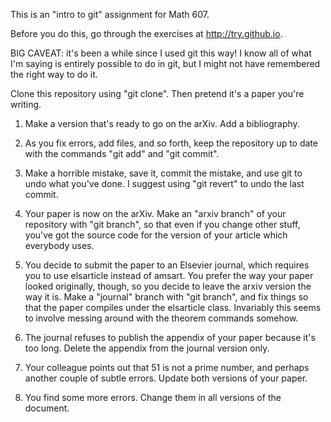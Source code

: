 
This is an "intro to git" assignment for Math 607.  

Before you do this, go through the exercises at http://try.github.io.

BIG CAVEAT: it's been a while since I used git this way!  I know all of what I'm saying is entirely possible to do in git, but I might not have remembered the right way to do it.

Clone this repository using "git clone".  Then pretend it's a paper you're writing.

1. Make a version that's ready to go on the arXiv.  Add a bibliography. 

2. As you fix errors, add files, and so forth, keep the repository up to date with the commands "git add" and "git commit".

3. Make a horrible mistake, save it, commit the mistake, and use git to undo what you've done.  I suggest using "git revert" to undo the last commit.

4. Your paper is now on the arXiv.  Make an "arxiv branch" of your repository with "git branch", so that even if you change other stuff, you've got the source code for the version of your article which everybody uses.

5. You decide to submit the paper to an Elsevier journal, which requires you to use elsarticle instead of amsart.  You prefer the way your paper looked originally, though, so you decide to leave the arxiv version the way it is.  Make a "journal" branch with "git branch", and fix things so that the paper compiles under the elsarticle class.  Invariably this seems to involve messing around with the theorem commands somehow.


6. The journal refuses to publish the appendix of your paper because it's too long.  Delete the appendix from the journal version only.

7. Your colleague points out that 51 is not a prime number, and perhaps another couple of subtle errors.   Update both versions of your paper.
8. You find some more errors.  Change them in all versions of the document.






